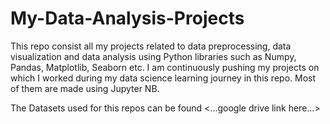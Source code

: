 # My-Data-Analysis-Projects
This repo consist all my projects related to data preprocessing, data visualization and data analysis using Python libraries such as Numpy, Pandas, Matplotlib, Seaborn etc. I am continuously pushing my projects on which I worked during my data science learning journey in this repo. Most of them are made using Jupyter NB.

The Datasets used for this repos can be found <...google drive link here...>

